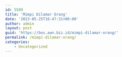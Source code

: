 ```yaml
---
id: 5589
title: 'Mimpi Dilamar Orang'
date: '2023-05-25T16:47:31+00:00'
author: admin
layout: post
guid: 'https://bos.awn.biz.id/mimpi-dilamar-orang/'
permalink: /mimpi-dilamar-orang/
categories:
    - Uncategorized
---
```


